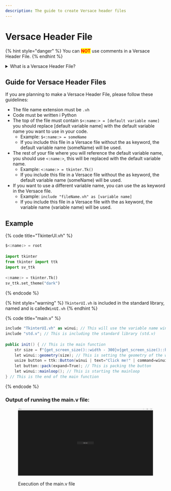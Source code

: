 ```yaml
---
description: The guide to create Versace header files
---
```


# Versace Header File

{% hint style="danger" %}
You can <mark style="color:red;">**NOT**</mark> use comments in a Versace Header File.
{% endhint %}

<details>

<summary>What is a Versace Header File?</summary>

A Versace Header file is a file that can contain any number of things, such as a group of imports, or very specific code to execute.

</details>

## Guide for Versace Header Files

If you are planning to make a Versace Header File, please follow these guidelines:

* The file name extension must be `.vh`
* Code must be written i Python
* The top of the file must contain `$<:name:> = [default variable name]` you should replace \[default variable name] with the default variable name you want to use in your code.
  * Example: `$<:name:> = someName`
  * If you include this file in a Versace file without the as keyword, the default variable name (someName) will be used.
* The rest of your file where you will reference the default variable name, you should use `<:name:>`, this will be replaced with the default variable name.
  * Example: `<:name:> = tkinter.Tk()`
  * If you include this file in a Versace file without the as keyword, the default variable name (someName) will be used.
* If you want to use a different variable name, you can use the as keyword in the Versace file.
  * Example: `include "fileName.vh" as [variable name]`
  * If you include this file in a Versace file with the as keyword, the variable name (variable name) will be used.

## Example

{% code title="TkinterUI.vh" %}
```python
$<:name:> = root

import tkinter
from tkinter import ttk
import sv_ttk

<:name:> = tkinter.Tk()
sv_ttk.set_theme("dark")
```
{% endcode %}

{% hint style="warning" %}
`TkinterUI.vh` is included in the standard library, named and is called`WinUI.vh`
{% endhint %}

{% code title="main.v" %}
```csharp
include "TkinterUI.vh" as winui; // This will use the variable name winui (instead of root)
include "std.v"; // This is including the standard library (std.v)

public init() { // This is the main function
    str size = f"{get_screen_size()::width - 300}x{get_screen_size()::height - 300}"; // This is getting the screen size and subtracting 300 from the width and height
    let winui::geometry(size); // This is setting the geometry of the window
    usize button = ttk::Button(winui | text="Click me!" | command=winui::quit | width=25); // This is creating a button
    let button::pack(expand=True); // This is packing the button
    let winui::mainloop(); // This is starting the mainloop
} // This is the end of the main function
```
{% endcode %}

### Output of running the main.v file:

<figure><img src="../.gitbook/assets/image (5).png" alt=""><figcaption><p>Execution of the main.v file</p></figcaption></figure>
